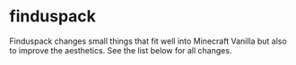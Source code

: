# finduspack
Finduspack changes small things that fit well into Minecraft Vanilla but also to improve the aesthetics. See the list below for all changes.

